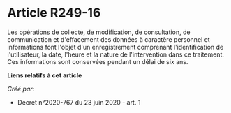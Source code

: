 # Article R249-16

Les opérations de collecte, de modification, de consultation, de communication et d'effacement des données à caractère
personnel et informations font l'objet d'un enregistrement comprenant l'identification de l'utilisateur, la date, l'heure et
la nature de l'intervention dans ce traitement. Ces informations sont conservées pendant un délai de six ans.

**Liens relatifs à cet article**

_Créé par_:

  - Décret n°2020-767 du 23 juin 2020 - art. 1
